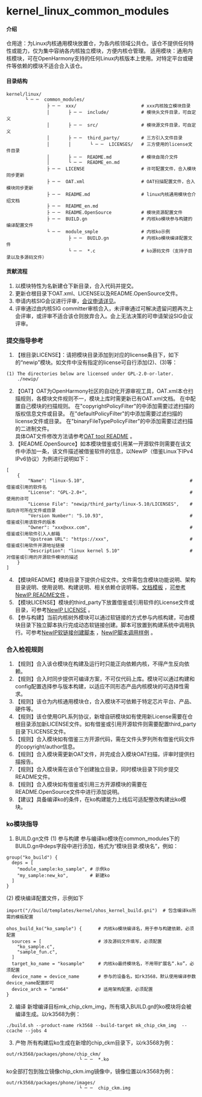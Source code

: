 # kernel_linux_common_modules

#### 介绍
仓用途：为Linux内核通用模块放置仓，为各内核领域公共仓。该仓不提供任何特性或能力，仅为集中容纳各内核独立模块，方便内核仓管理。
适用模块：通用内核模块，可在OpenHarmony支持的任何Linux内核版本上使用。对特定平台或硬件等依赖的模块不适合合入该仓。

#### 目录结构

```
kernel/linux/
       └ ─ ─  common_modules/
               ├ ─ ─  xxx/                        # xxx内核独立模块目录
               │       ├ ─ ─  include/            # 模块头文件目录，可自定义
               │       ├ ─ ─  src/                # 模块源文件目录，可自定义
               │       ├ ─ ─  third_party/        # 三方引入文件目录
               │       │       └ ─ ─  LICENSES/   # 三方使用的license文件目录
               │       ├ ─ ─  README.md           # 模块自简介文件
               │       └ ─ ─  README_en.md
               ├ ─ ─  LICENSE                     # 许可配置文件，合入模块同步更新
               ├ ─ ─  OAT.xml                     # OAT扫描配置文件，合入模块同步更新
               ├ ─ ─  README.md                   # linux内核通用模块仓介绍文档
               ├ ─ ─  README_en.md
               ├ ─ ─  README.OpenSource           # 模块资源配置文件
               ├ ─ ─  BUILD.gn                    # 内核ko模块参与构建的编译配置文件
               └ ─ ─  module_smple                # 内核ko示例
                       ├ ─ ─  BUILD.gn            # 内核ko模块编译配置文件
                       └ ─ ─  *.c                 # ko源码文件（支持子目录以及多源码文件）

```

#### 贡献流程

1.  以模块特性为名新建仓下新目录，合入代码并提交。
2.  更新仓根目录下OAT.xml、LICENSE以及README.OpenSource文件。
3.  申请内核SIG会议进行评审，[会议申请详见](https://gitee.com/openharmony/community/blob/master/sig/sig_kernel/sig_kernel_cn.md#%E4%BC%9A%E8%AE%AE)。
4.  评审通过由内核SIG committer审核合入，未评审通过可解决遗留问题再次上会评审，或评审不适合该仓则放弃合入。会上无法决策的可申请架设SIG会议评审。

### 提交指导参考

1. 【根目录LICENSE】：请把模块目录添加到对应的license条目下，如下的“newip”模块。如文件中没有指定的license可自行添加(2)、(3)等：
```
(1) The directories below are licensed under GPL-2.0-or-later.
    ./newip/
```
2. 【OAT】OAT为OpenHarmony社区的自动化开源审视工具，OAT.xml本仓扫描规则，各模块文件规则不一，模块上库时需更新已有OAT.xml文档。
    在<policylist>中配置自己模块的扫描规则。
	在"copyrightPolicyFilter"的<filefilter>中添加需要过滤扫描的版权信息文件或目录。
	在"defaultPolicyFilter"的<filefilter>中添加需要过滤扫描的license文件或目录。
	在"binaryFileTypePolicyFilter"的<filefilter>中添加需要过滤扫描的二进制文件。	
	具体OAT文件修改方法请参考[OAT tool README](https://gitee.com/openharmony-sig/tools_oat/blob/master/README_zh.md) 。
3. 【README.OpenSource】如本模块借鉴或引用某一开源软件则需要在该文件中添加一条，该文件描述被借鉴软件的信息，以NewIP（借鉴Linux下IPv4 IPv6协议）为例进行说明如下：
```
[
    {
        "Name": "linux-5.10",										# 借鉴或引用的软件名
        "License": "GPL-2.0+",										# 使用的许可
        "License File": "newip/third_party/linux-5.10/LICENSES",	# 指向许可所在文件或目录
        "Version Number": "5.10.93",								# 借鉴或引用该软件的版本
        "Owner": "xxx@xxx.com",										# 借鉴或引用软件引入人邮箱
        "Upstream URL": "https://xxx",								# 借鉴或引用软件开源地址链接
        "Description": "linux kernel 5.10"							# 对借鉴或引用的开源软件模块的描述
    }
]
```
4. 【模块README】模块目录下提供介绍文件。文件需包含模块功能说明、架构目录说明、使用说明、构建说明、相关依赖仓说明等。[文档模板](https://gitee.com/openharmony/docs/blob/master/zh-cn/contribute/template/README-template.md) ，[可参考NewIP README文件](https://gitee.com/openharmony-sig/kernel_linux_common_modules/blob/master/newip/README_zh.md) 。
5. 【模块LICENSE】模块的third_party下放置借鉴或引用软件的License文件或目录，可参考[NewIP LICENSE](https://gitee.com/openharmony-sig/kernel_linux_common_modules/tree/master/newip/third_party/linux-5.10/LICENSES) 。
6. 【参与构建】当前内核树外模块可以通过软链接的方式参与内核构建，可由模块目录下独立脚本执行完成动态软链接创建。脚本可放置到构建系统中调用执行。可参考[NewIP软链接创建脚本](https://gitee.com/openharmony-sig/kernel_linux_common_modules/blob/master/newip/apply_newip.sh) ，[NewIP脚本调用样例](https://gitee.com/openharmony/device_board_hihope/blob/master/rk3568/kernel/build_kernel.sh) 。

### 合入检视规则

1. 【规则】合入该仓模块在构建及运行时只能正向依赖内核，不得产生反向依赖。
2. 【规则】合入时同步提供可编译方案，不可仅代码上库。模块可以通过构建和config配置选择参与版本构建，以适应不同形态产品内核模块的可选择性需求。
3. 【规则】该仓为内核通用模块仓，合入模块不可依赖于特定芯片平台、产品、硬件等。
4. 【规则】该仓使用GPL系列协议，新增自研模块如有使用新License需要在仓根目录添加新LICENSE文件。如有借鉴或引用开源软件则需要配置third_party目录下LICENSE文件。
5. 【规则】合入模块如有借鉴三方开源代码，需在文件头罗列所有借鉴代码文件的copyright/author信息。
6. 【规则】合入模块需更新OAT文件，并完成合入模块OAT扫描，评审时提供扫描报告。
7. 【规则】合入模块需在该仓下创建独立目录，同时模块目录下同步提交README文件。
8. 【规则】合入模块如有借鉴或引用三方开源模块的需要在README.OpenSource文件中进行添加说明。
9. 【建议】具备编译ko的条件，在ko构建能力上线后可适配整改构建出ko模块。

### ko模块指导

1. BUILD.gn文件
(1) 参与构建
参与编译ko模块在common_modules下的BUILD.gn中deps字段中进行添加，格式为“模块目录:模块名”，例如：
```
group("ko_build") {
  deps = [ 
    "module_sample:ko_sample", # 示例ko
    "my_sample:new_ko",        # 新建ko
  ]
}
```

(2) 模块编译配置文件，示例如下
```
import("//build/templates/kernel/ohos_kernel_build.gni")  # 包含编译ko所需的模板配置

ohos_build_ko("ko_sample") {      # 内核ko模块编译名，用于参与构建依赖，必须配置
  sources = [                     # 涉及源码文件填写，必须配置
    "ko_sample.c",
    "sample_fun.c",
  ]
  target_ko_name = "kosample"     # 内核ko最终模块名，不用带扩展名“.ko”，必须配置
  device_name = device_name       # 参与的设备名，如rk3568，默认使用编译参数device_name配置即可
  device_arch = "arm64"           # 适用架构配置，必须配置
}
```

2. 编译
新增编译目标mk_chip_ckm_img，所有填入BUILD.gn的ko模块将会被编译生成。以rk3568为例：
```
./build.sh --product-name rk3568 --build-target mk_chip_ckm_img  --ccache --jobs 4
```

3. 产物
所有构建后ko生成在新增的chip_ckm目录下，以rk3568为例：
```
out/rk3568/packages/phone/chip_ckm/
                           └ ─ ─  *.ko
```
ko全部打包到独立镜像chip_ckm.img镜像中，镜像位置以rk3568为例：
```
out/rk3568/packages/phone/images/
                           └ ─ ─  chip_ckm.img
```